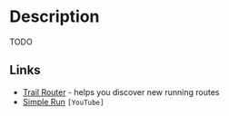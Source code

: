 # Description

TODO


## Links

- [Trail Router](https://trailrouter.com/) - helps you discover new running routes
- [Simple Run](https://www.youtube.com/c/SimpleRun) `[YouTube]`

